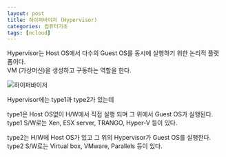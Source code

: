 ```yaml
---
layout: post
title: 하이퍼바이저 (Hypervisor)
categories: 컴퓨터기초
tags: [ncloud]
---
```


Hypervisor는 Host OS에서 다수의 Guest OS를 동시에 실행하기 위한 논리적 플랫폼이다.<br>
VM (가상머신)을 생성하고 구동하는 역할을 한다.

![하이퍼바이저](https://upload.wikimedia.org/wikipedia/commons/thumb/9/9e/Hyperviseur.svg/471px-Hyperviseur.svg.png)<br>

Hypervisor에는 type1과 type2가 있는데

type1은 Host OS없이 H/W에서 직접 실행 되며 그 위에서 Guest OS가 실행된다.<br>
type1 S/W로는
Xen, ESX server, TRANGO, Hyper-V 등이 있다.

type2는 H/W에 Host OS가 있고 그 위의 Hypervisor가 Guest OS를 실행한다.<br>
type2 S/W로는
Virtual box, VMware, Parallels 등이 있다. 